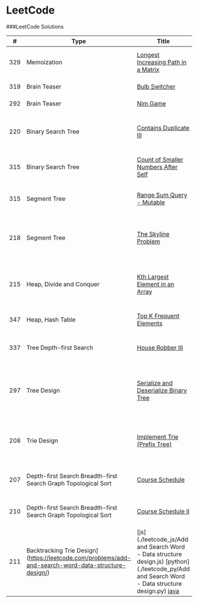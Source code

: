 LeetCode
========

###LeetCode Solutions


| # | Type | Title | Solution | Difficulty | Analysis
| --- | --- | --- | --- | --- | --- |
|329|Memoization|[Longest Increasing Path in a Matrix](https://leetcode.com/problems/longest-increasing-path-in-a-matrix/) | [js](./leetcode_js/Longest Increasing Path in a Matrix.js)|Hard|[AC](./analysis/Longest Increasing Path in a Matrix.md)|
|319|Brain Teaser|[Bulb Switcher](https://leetcode.com/problems/bulb-switcher/) | [js](./leetcode_js/Bulb Switcher.js)|Medium|[AC](./analysis/Bulb Switcher.md)|
|292|Brain Teaser|[Nim Game](https://leetcode.com/problems/nim-game/)|[js](./leetcode_js/Nim Game.js)|Easy|[AC](./analysis/Nim Game.md)|
|220|Binary Search Tree|[Contains Duplicate III](https://leetcode.com/problems/contains-duplicate-iii/)|[js](./leetcode_js/Contains Duplicate III.js) [python](./leetcode_py/Contains Duplicate III.py) [java](./leetcode_java/contains-duplicate-iii/Solution.java)|Medium|[AC](./analysis/Contains Duplicate III.md)|
|315|Binary Search Tree|[Count of Smaller Numbers After Self](https://leetcode.com/problems/count-of-smaller-numbers-after-self/)|[js](./leetcode_js/Count of Smaller Numbers After Self.js)|hard|[AC](./analysis/Count of Smaller Numbers After Self.md)|
|315|Segment Tree|[Range Sum Query - Mutable](https://leetcode.com/problems/range-sum-query-mutable/)|[js](./leetcode_js/Range Sum Query - Mutable.js)|Medium|[AC](./analysis/Range Sum Query - Mutable.md)|
|218|Segment Tree|[The Skyline Problem](https://leetcode.com/problems/range-sum-query-mutable/)|[js](./leetcode_js/The Skyline Problem.js) [python](./leetcode_py/The Skyline Problem.python) [java](./leetcode_java/the-skyline-problem/Solution.java)|Hard|[AC](./analysis/The Skyline Problem.md)|
|215|Heap, Divide and Conquer|[Kth Largest Element in an Array](https://leetcode.com/problems/kth-largest-element-in-an-array/)|[js](./leetcode_js/Kth Largest Element in an Array.js) [python](./leetcode_py/Kth Largest Element in an Array.python) [java](./leetcode_java/k-th-largest-element-in-an-array/Solution.java)|Medium|[AC](./analysis/Kth Largest Element in an Array.md)|
|347|Heap, Hash Table|[Top K Frequent Elements](https://leetcode.com/problems/top-k-frequent-elements/)|[js](./leetcode_js/Top K Frequent Elements.js)|Medium|[AC](./analysis/Top K Frequent Elements.md)|
|337|Tree Depth-first Search|[House Robber III](https://leetcode.com/problems/house-robber-iii/)|[js](./leetcode_js/House Robber III.js) [python](./leetcode_py/House Robber III.py)|Medium|[AC](./analysis/House Robber III.md)|
|297|Tree Design|[Serialize and Deserialize Binary Tree](https://leetcode.com/problems/serialize-and-deserialize-binary-tree/)|[js](./leetcode_js/Serialize and Deserialize Binary Tree.js) [python](./leetcode_py/Serialize and Deserialize Binary Tree.py) [java](./leetcode_java/serialize-and-deserialize-binary-tree/Codec.java)|Hard|[AC](./analysis/Serialize and Deserialize Binary Tree.md)|
|208|Trie Design|[Implement Trie (Prefix Tree)](https://leetcode.com/problems/implement-trie-prefix-tree/)|[js](./leetcode_js/Implement Trie (Prefix Tree).js) [python](./leetcode_py/Implement Trie (Prefix Tree).py) [java](./leetcode_java/implement-trie-prefix-tree/Solution.java)|Medium|[AC](./analysis/Implement Trie (Prefix Tree).md)| 
|207|Depth-first Search Breadth-first Search Graph Topological Sort|[Course Schedule](https://leetcode.com/problems/course-schedule/)|[js](./leetcode_js/Course Schedule.js) [python](./leetcode_py/Course Schedule.py) [java](./leetcode_java/course-schedule/Solution.java)|Medium|[AC](./analysis/Course Schedule.md)| 
|210|Depth-first Search Breadth-first Search Graph Topological Sort|[Course Schedule II](https://leetcode.com/problems/course-schedule-ii/)|[js](./leetcode_js/Course Schedule II.js) [python](./leetcode_py/Course Schedule II.py) [java](./leetcode_java/course-schedule-ii/Solution.java)|Medium|[AC](./analysis/Course Schedule II.md)| 
|211| Backtracking Trie Design](https://leetcode.com/problems/add-and-search-word-data-structure-design/)|[js](./leetcode_js/Add and Search Word - Data structure design.js) [python](./leetcode_py/Add and Search Word - Data structure design.py) [java](./leetcode_java/add-and-search-word-data-structure-design/Solution.java)|Medium|[AC](./analysis/Add and Search Word - Data structure design.md)| 



 

